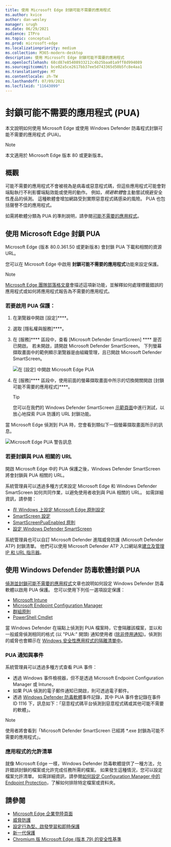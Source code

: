 ```yaml
---
title: 使用 Microsoft Edge 封鎖可能不需要的應用程式
ms.author: kvice
author: dan-wesley
manager: srugh
ms.date: 06/29/2021
audience: ITPro
ms.topic: conceptual
ms.prod: microsoft-edge
ms.localizationpriority: medium
ms.collection: M365-modern-desktop
description: 使用 Microsoft Edge 封鎖可能不需要的應用程式
ms.openlocfilehash: 68cd87e85408933212c4b25baa01a9ff8d994089
ms.sourcegitcommit: bce02a5ce2617bb37ee5d743365d50b5fc8e4aa1
ms.translationtype: MT
ms.contentlocale: zh-TW
ms.lasthandoff: 07/09/2021
ms.locfileid: "11643099"
---
```

# <a name="protect-against-potentially-unwanted-applications-puas"></a>封鎖可能不需要的應用程式 (PUA)

本文說明如何使用 Microsoft Edge 或使用 Windows Defender 防毒程式封鎖可能不需要的應用程式 (PUA)。

> [!NOTE]
> 本文適用於 Microsoft Edge 版本 80 或更新版本。

## <a name="overview"></a>概觀

可能不需要的應用程式不會被視為是病毒或惡意程式碼，但這些應用程式可能會對端點執行不利影響端點效能或使用的動作。 例如，*規避軟體*會主動嘗試規避安全性產品的偵測。 這種軟體會增加網路受到實際惡意程式碼感染的風險。 PUA 也包括聲譽不佳的應用程式。

如需將軟體分類為 PUA 的準則說明，請參閱[可能不需要的應用程式](/windows/security/threat-protection/intelligence/criteria#potentially-unwanted-application-pua)。

## <a name="protect-against-pua-with-microsoft-edge"></a>使用 Microsoft Edge 封鎖 PUA

Microsoft Edge (版本 80.0.361.50 或更新版本) 會封鎖 PUA 下載和相關的資源 URL。

您可以在 Microsoft Edge 中啟用 **封鎖可能不需要的應用程式**功能來設定保護。

> [!NOTE]
> [Microsoft Edge 團隊部落格文章](https://blogs.windows.com/msedgedev/2020/02/27/protecting-users-potentially-unwanted-apps/)會描述這項新功能，並解釋如何處理標籤錯誤的應用程式或如何將應用程式報告為不需要的應用程式。

### <a name="to-enable-pua-protection"></a>若要啟用 PUA 保護：

1. 在瀏覽器中開啟 [設定]****。
2. 選取 [隱私權與服務]****。
3. 在 [服務]**** 區段中，查看 [Microsoft Defender SmartScreen] **** 是否已開啟。 若未開啟，請開啟 Microsoft Defender SmartScreen。 下列螢幕擷取畫面中的範例顯示瀏覽器是由組織管理，且已開啟 Microsoft Defender SmartScreen。

   ![在 [設定] 中開啟 Microsoft Edge PUA](./media/microsoft-edge-potentially-unwanted-apps/security-pua-setup.png)

4. 在 [服務]**** 區段中，使用前面的螢幕擷取畫面中所示的切換開關開啟 [封鎖可能不需要的應用程式]****。

   > [!TIP]
   > 您可以在我們的 Windows Defender SmartScreen [示範頁面](https://demo.smartscreen.msft.net/)中進行測試，以放心地探索 PUA 防護的 URL 封鎖功能。

當 Microsoft Edge 偵測到 PUA 時，您會看到類似下一個螢幕擷取畫面所示的訊息。

   ![Microsoft Edge PUA 警告訊息](./media/microsoft-edge-potentially-unwanted-apps/security-pua-msg.png)

### <a name="to-block-against-pua-associated-urls"></a>若要封鎖與 PUA 相關的 URL

開啟 Microsoft Edge 中的 PUA 保護之後，Windows Defender SmartScreen 將會封鎖與 PUA 相關的 URL。

系統管理員可以透過多種方式來設定 Microsoft Edge 和 Windows Defender SmartScreen 如何共同作業，以避免使用者收到與 PUA 相關的 URL。 如需詳細資訊，請參閱：

- [在 Windows 上設定 Microsoft Edge 原則設定](./configure-microsoft-edge.md)
- [SmartScreen 設定](./microsoft-edge-policies.md#smartscreen-settings)
- [SmartScreenPuaEnabled 原則](./microsoft-edge-policies.md#smartscreenpuaenabled)
- [設定 Windows Defender SmartScreen](/microsoft-edge/deploy/available-policies?source=docs#configure-windows-defender-smartscreen)

系統管理員也可以自訂 Microsoft Defender 進階威脅防護 (Microsoft Defender ATP) 封鎖清單。 他們可以使用 Microsoft Defender ATP 入口網站來[建立及管理 IP 和 URL 指示器](/windows/security/threat-protection/microsoft-defender-atp/manage-indicators#create-indicators-for-ips-and-urlsdomains-preview)。

## <a name="protect-against-pua-with-windows-defender-antivirus"></a>使用 Windows Defender 防毒軟體封鎖 PUA

[偵測並封鎖可能不需要的應用程式](/windows/security/threat-protection/windows-defender-antivirus/detect-block-potentially-unwanted-apps-windows-defender-antivirus#windows-defender-antivirus)文章也說明如何設定 Windows Defender 防毒軟體以啟用 PUA 保護。 您可以使用下列任一選項設定保護：

- [Microsoft Intune](/windows/security/threat-protection/windows-defender-antivirus/detect-block-potentially-unwanted-apps-windows-defender-antivirus#use-intune-to-configure-pua-protection)
- [Microsoft Endpoint Configuration Manager](/windows/security/threat-protection/windows-defender-antivirus/detect-block-potentially-unwanted-apps-windows-defender-antivirus#use-configuration-manager-to-configure-pua-protection)
- [群組原則](/windows/security/threat-protection/windows-defender-antivirus/detect-block-potentially-unwanted-apps-windows-defender-antivirus#use-group-policy-to-configure-pua-protection)
- [PowerShell Cmdlet](/windows/security/threat-protection/windows-defender-antivirus/detect-block-potentially-unwanted-apps-windows-defender-antivirus#use-powershell-cmdlets-to-configure-pua-protection)

當 Windows Defender 在端點上偵測到 PUA 檔案時，它會隔離該檔案，並以和一般威脅偵測相同的格式 (以 "PUA:" 開頭) 通知使用者 ([除非停用通知](/windows/security/threat-protection/windows-defender-antivirus/configure-notifications-windows-defender-antivirus))。偵測到的威脅也會顯示在 [Windows 安全性應用程式的隔離清單中](/windows/security/threat-protection/windows-defender-antivirus/windows-defender-security-center-antivirus#detection-history)。

### <a name="pua-notifications-and-events"></a>PUA 通知與事件

系統管理員可以透過多種方式查看 PUA 事件：

- 透過 Windows 事件檢視器，但不是透過 Microsoft Endpoint Configuration Manager 或 Intune。
- 如果 PUA 偵測的電子郵件通知已開啟，則可透過電子郵件。
- 透過 [Windows Defender 防毒軟體](/windows/security/threat-protection/windows-defender-antivirus/troubleshoot-windows-defender-antivirus)事件記錄，其中 PUA 事件會記錄在事件 ID 1116 下，訊息如下：「惡意程式碼平台偵測到惡意程式碼或其他可能不需要的軟體」。

> [!NOTE]
> 使用者將會看到「Microsoft Defender SmartScreen 已經將 *.exe 封鎖為可能不需要的應用程式」。

### <a name="allow-list-an-app"></a>應用程式的允許清單

就像 Microsoft Edge 一樣，Windows Defender 防毒軟體提供了一種方法，允許錯誤封鎖的檔案或允許完成任務所需的檔案。 如果發生這種情況，您可以設定檔案允許清單。 如需詳細資訊，請參閱[如何設定 Configuration Manager 中的 Endpoint Protection](/previous-versions/system-center/system-center-2012-R2/hh508770(v=technet.10)#to-exclude-specific-files-or-folders)，了解如何排除特定檔案或資料夾。

## <a name="see-also"></a>請參閱

- [Microsoft Edge 企業登陸頁面](https://aka.ms/EdgeEnterprise)
- [威脅防護](/windows/security/threat-protection/index)
- [設定行為型、啟發學習和即時保護](/windows/security/threat-protection/windows-defender-antivirus/configure-protection-features-windows-defender-antivirus)
- [新一代保護](/windows/security/threat-protection/windows-defender-antivirus/windows-defender-antivirus-in-windows-10)
- [Chromium 版 Microsoft Edge (版本 79) 的安全性基準](https://techcommunity.microsoft.com/t5/microsoft-security-baselines/security-baseline-final-for-chromium-based-microsoft-edge/ba-p/1111863)